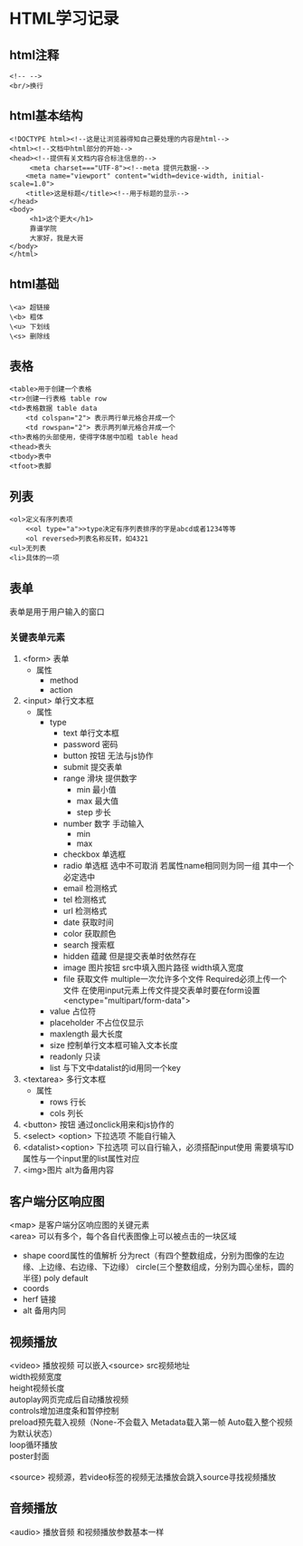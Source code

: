 # HTML学习记录
## html注释
    <!-- -->
    <br/>换行
## html基本结构
    <!DOCTYPE html><!--这是让浏览器得知自己要处理的内容是html-->
    <html><!--文档中html部分的开始-->
    <head><!--提供有关文档内容合标注信息的-->
         <meta charset==="UTF-8"><!--meta 提供元数据-->
        <meta name="viewport" content="width=device-width, initial-scale=1.0">
        <title>这是标题</title><!--用于标题的显示-->
    </head>
    <body>
         <h1>这个更大</h1>
         靠谱学院
         大家好，我是大哥
    </body>
    </html>
## html基础
    \<a> 超链接
    \<b> 粗体
    \<u> 下划线
    \<s> 删除线
## 表格
    <table>用于创建一个表格
    <tr>创建一行表格 table row
    <td>表格数据 table data
        <td colspan="2"> 表示两行单元格合并成一个
        <td rowspan="2"> 表示两列单元格合并成一个
    <th>表格的头部使用，使得字体居中加粗 table head
    <thead>表头
    <tbody>表中
    <tfoot>表脚
## 列表
    <ol>定义有序列表项
        <<ol type="a">>type决定有序列表排序的字是abcd或者1234等等
        <ol reversed>列表名称反转，如4321
    <ul>无列表
    <li>具体的一项
## 表单
表单是用于用户输入的窗口<br>

### 关键表单元素

 1.  \<form> 表单
        - 属性
            -  method
            - action  
 2.  \<input> 单行文本框
        - 属性
            -  type
                  - text 单行文本框
                  - password 密码
                  - button 按钮 无法与js协作
                  - submit 提交表单
                  - range 滑块 提供数字
                    - min 最小值
                    - max 最大值
                    - step 步长
                  - number 数字 手动输入
                    - min
                    - max
                  - checkbox 单选框
                  - radio 单选框 选中不可取消 若属性name相同则为同一组 其中一个必定选中
                  - email 检测格式
                  - tel 检测格式
                  - url 检测格式
                  - date 获取时间
                  - color 获取颜色
                  - search 搜索框
                  - hidden 蕴藏 但是提交表单时依然存在
                  - image 图片按钮 src中填入图片路径 width填入宽度 
                  - file 获取文件 multiple一次允许多个文件 Required必须上传一个文件 在使用input元素上传文件提交表单时要在form设置\<enctype="multipart/form-data">
            -  value 占位符
            -  placeholder 不占位仅显示
            -  maxlength 最大长度
            -  size 控制单行文本框可输入文本长度
            -  readonly 只读
            -  list 与下文中datalist的id用同一个key
 3.  \<textarea> 多行文本框
        - 属性
            - rows 行长
            - cols 列长
1.  \<button> 按钮 通过onclick用来和js协作的 
2.  \<select> \<option> 下拉选项 不能自行输入
3.  \<datalist>\<option>  下拉选项 可以自行输入，必须搭配input使用 需要填写ID属性与一个input里的list属性对应
4.  \<img>图片 alt为备用内容

## 客户端分区响应图
\<map> 是客户端分区响应图的关键元素<br>
\<area> 可以有多个，每个各自代表图像上可以被点击的一块区域
- shape coord属性的值解析 分为rect（有四个整数组成，分别为图像的左边缘、上边缘、右边缘、下边缘） circle(三个整数组成，分别为圆心坐标，圆的半径) poly default 
- coords
- herf 链接
- alt 备用内同

## 视频播放
\<video> 播放视频 可以嵌入\<source>
src视频地址 <br>
width视频宽度  <br>
height视频长度  <br>
autoplay网页完成后自动播放视频  <br>
controls增加进度条和暂停控制<br>
preload预先载入视频（None-不会载入 Metadata载入第一帧 Auto载入整个视频为默认状态） <br>
loop循环播放<br>
poster封面<br>
<br>
\<source> 视频源，若video标签的视频无法播放会跳入source寻找视频播放

## 音频播放
\<audio> 播放音频 
和视频播放参数基本一样



  


    